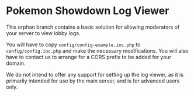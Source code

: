 # Pokemon Showdown Log Viewer

This orphan branch contains a basic solution for allowing moderators
of your server to view lobby logs.

You will have to copy `config/config-example.inc.php` to
`config/config.inc.php` and make the necessary modifications. You will
also have to contact us to arrange for a CORS prefix to be added
for your domain.

We do not intend to offer any support for setting up the log viewer,
as it is primarily intended for use by the main server, and is for
advanced users only.
